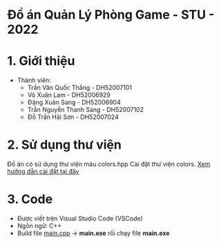 # Đồ án Quản Lý Phòng Game - STU - 2022

# 1. Giới thiệu
- Thành viên:
  - Trần Văn Quốc Thắng - DH52007101
  - Võ Xuân Lam - DH52006929
  - Đặng Xuân Sang - DH52006904
  - Trần Nguyễn Thanh Sang - DH52007102
  - Đỗ Trần Hải Sơn - DH52007024

# 2. Sử dụng thư viện
Đồ án có sử dụng thư viện màu colors.hpp
Cài đặt thư viện colors. [Xem hướng dẫn cài đặt tại đây](https://github.com/hugorplobo/colors.hpp)

# 3. Code
- Được viết trên Visual Studio Code (VSCode)
- Ngôn ngữ: C++
- Build file [main.cpp](Code/Program/main.cpp) -> **main.exe** rồi chạy file **main.exe**
